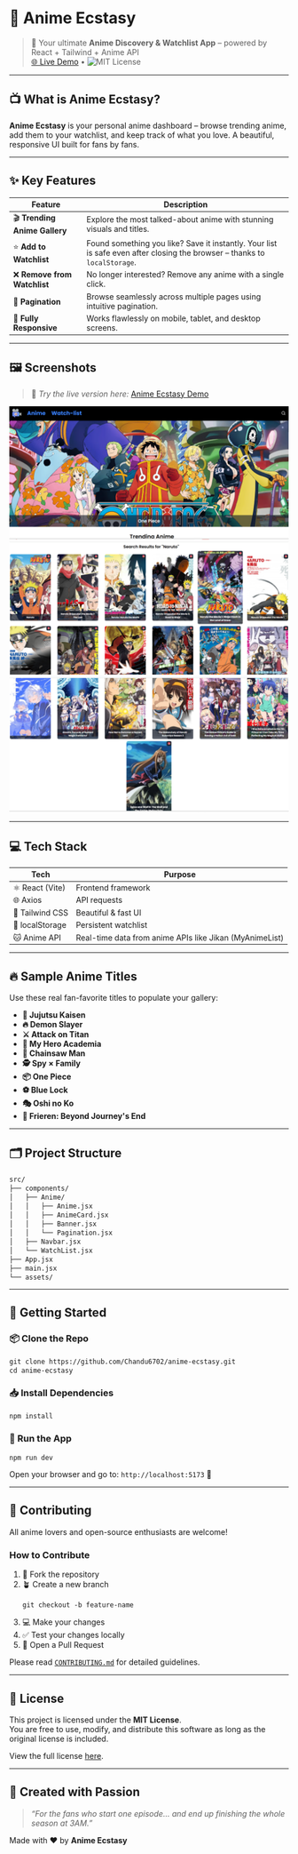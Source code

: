 
# 🌸 Anime Ecstasy

> 🎥 Your ultimate **Anime Discovery & Watchlist App** – powered by React + Tailwind + Anime API  
> [🌐 Live Demo](https://anime-ecstasy.chandrasekhara.me)      •      ![MIT License](https://img.shields.io/badge/license-MIT-green)

---

## 📺 What is Anime Ecstasy?

**Anime Ecstasy** is your personal anime dashboard – browse trending anime, add them to your watchlist, and keep track of what you love. A beautiful, responsive UI built for fans by fans.

---

## ✨ Key Features

| Feature | Description |
|--------|-------------|
| 🎬 **Trending Anime Gallery** | Explore the most talked-about anime with stunning visuals and titles. |
| ⭐ **Add to Watchlist** | Found something you like? Save it instantly. Your list is safe even after closing the browser – thanks to `localStorage`. |
| ❌ **Remove from Watchlist** | No longer interested? Remove any anime with a single click. |
| 📖 **Pagination** | Browse seamlessly across multiple pages using intuitive pagination. |
| 📱 **Fully Responsive** | Works flawlessly on mobile, tablet, and desktop screens. |

---

## 🖼️ Screenshots

> 🧪 *Try the live version here:* [Anime Ecstasy Demo](https://anime-ecstasy.chandrasekhara.me)

![Hero Section](./public/screenshots/hero.png)
![Search Results](./public/screenshots/search-results.png)
![Trending Anime](./public/screenshots/trending-anime.png)


---

## 💻 Tech Stack

| Tech | Purpose |
|------|---------|
| ⚛️ React (Vite) | Frontend framework |
| 🌐 Axios | API requests |
| 💨 Tailwind CSS | Beautiful & fast UI |
| 💾 localStorage | Persistent watchlist |
| 🐱 Anime API | Real-time data from anime APIs like Jikan (MyAnimeList) |

---

## 🔥 Sample Anime Titles

Use these real fan-favorite titles to populate your gallery:

- **🔮 Jujutsu Kaisen**
- **🔥 Demon Slayer**
- **⚔️ Attack on Titan**
- **🦸 My Hero Academia**
- **🧨 Chainsaw Man**
- **🕵️ Spy × Family**
- **📦 One Piece**
- **⚽ Blue Lock**
- **🎭 Oshi no Ko**
- **📜 Frieren: Beyond Journey's End**

---

## 🗂️ Project Structure

```
src/
├── components/
│   ├── Anime/
│   │   ├── Anime.jsx
│   │   ├── AnimeCard.jsx
│   │   ├── Banner.jsx
│   │   └── Pagination.jsx
│   ├── Navbar.jsx
│   └── WatchList.jsx
├── App.jsx
├── main.jsx
└── assets/
```

---

## 🚀 Getting Started

### 📦 Clone the Repo

```
git clone https://github.com/Chandu6702/anime-ecstasy.git
cd anime-ecstasy
```

### 📥 Install Dependencies

```
npm install
```

### 🧪 Run the App

```
npm run dev
```

Open your browser and go to: `http://localhost:5173` 🎉

---

## 🤝 Contributing

All anime lovers and open-source enthusiasts are welcome!

### How to Contribute

1. 🍴 Fork the repository  
2. 🪴 Create a new branch  
   ```
   git checkout -b feature-name
   ```
3. 💻 Make your changes  
4. ✅ Test your changes locally  
5. 🚀 Open a Pull Request

Please read [`CONTRIBUTING.md`](./CONTRIBUTING.md) for detailed guidelines.

---

## 📄 License

This project is licensed under the **MIT License**.  
You are free to use, modify, and distribute this software as long as the original license is included.

View the full license [here](./LICENSE).

---

## 💖 Created with Passion

> _“For the fans who start one episode... and end up finishing the whole season at 3AM.”_

Made with ❤️ by **Anime Ecstasy**
